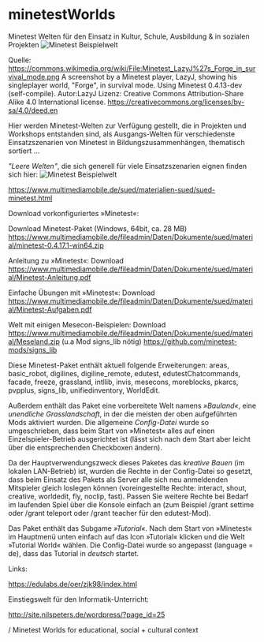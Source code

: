 # minetestWorlds
Minetest Welten für den Einsatz in Kultur, Schule, Ausbildung &amp; in sozialen Projekten
![Minetest Beispielwelt](https://raw.githubusercontent.com/minetest4edu/minetestWorlds/master/Minetest_LazyJ's_Forge_in_survival_mode640.png)

Quelle:
https://commons.wikimedia.org/wiki/File:Minetest_LazyJ%27s_Forge_in_survival_mode.png
A screenshot by a Minetest player, LazyJ, showing his singleplayer world, "Forge", in survival mode. Using Minetest 0.4.13-dev (self-compile).
Autor:LazyJ
Lizenz: Creative Commons Attribution-Share Alike 4.0 International license.
https://creativecommons.org/licenses/by-sa/4.0/deed.en

Hier werden Minetest-Welten zur Verfügung gestellt, die in Projekten und Workshops entstanden sind, als Ausgangs-Welten für verschiedenste Einsatzszenarien von Minetest in Bildungszusammenhängen, thematisch sortiert ...

*"Leere Welten"*, die sich generell für viele Einsatzszenarien eignen finden sich hier:
![Minetest Beispielwelt](https://www.multimediamobile.de/fileadmin/_processed_/f/5/csm_logo_multimediamobil_8326e0487c.png)

https://www.multimediamobile.de/sued/materialien-sued/sued-minetest.html


Download vorkonfiguriertes »Minetest«:

Download Minetest-Paket (Windows, 64bit, ca. 28 MB)
https://www.multimediamobile.de/fileadmin/Daten/Dokumente/sued/material/minetest-0.4.17.1-win64.zip


Anleitung zu »Minetest«: Download
https://www.multimediamobile.de/fileadmin/Daten/Dokumente/sued/material/Minetest-Anleitung.pdf

Einfache Übungen mit »Minetest«: Download
https://www.multimediamobile.de/fileadmin/Daten/Dokumente/sued/material/Minetest-Aufgaben.pdf

Welt mit einigen Mesecon-Beispielen: Download 
https://www.multimediamobile.de/fileadmin/Daten/Dokumente/sued/material/Meseland.zip
(u.a Mod signs_lib nötig) 
https://github.com/minetest-mods/signs_lib

Diese Minetest-Paket enthält aktuell folgende Erweiterungen: areas, basic_robot, digilines, digiline_remote, edutest, edutestChatcommands, facade, freeze, grassland, intllib, invis, mesecons, moreblocks, pkarcs, pvpplus, signs_lib, unifiedinventory, WorldEdit.

Außerdem enthält das Paket eine vorbereitete Welt namens *»Bauland«*, eine *unendliche Grasslandschaft*, in der die meisten der oben aufgeführten Mods aktiviert wurden. Die allgemeine *Config-Datei* wurde so umgeschrieben, dass beim Start von »Minetest« alles auf einen Einzelspieler-Betrieb ausgerichtet ist (lässt sich nach dem Start aber leicht über die entsprechenden Checkboxen ändern).

Da der Hauptverwendungszweck dieses Paketes das *kreative Bauen* (im lokalen LAN-Betrieb) ist, wurden die Rechte in der Config-Datei so gesetzt, dass beim Einsatz des Pakets als Server alle sich neu anmeldenden Mitspieler gleich loslegen können (voreingestellte Rechte: interact, shout, creative, worldedit, fly, noclip, fast). Passen Sie weitere Rechte bei Bedarf im laufenden Spiel über die Konsole einfach an (zum Beispiel /grant <spielername> settime oder /grant <spielername> teleport oder /grant <spielername> teacher für den edutest-Mod).

Das Paket enthält das Subgame *»Tutorial«*. Nach dem Start von »Minetest« im Hauptmenü unten einfach auf das Icon »Tutorial« klicken und die Welt »Tutorial World« wählen. Die Config-Datei wurde so angepasst (language = de), dass das Tutorial in *deutsch* startet. 

Links:

https://edulabs.de/oer/zjk98/index.html


Einstiegswelt für den Informatik-Unterricht:

http://site.nilspeters.de/wordpress/?page_id=25


/ Minetest Worlds for educational, social + cultural context
